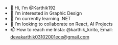 - 👋 Hi, I’m @Karthik192
- 👀 I’m interested in Graphic Design
- 🌱 I’m currently learning .NET
- 💞️ I’m looking to collaborate on React, AI Projects
- 📫 How to reach me Insta: @karthik_kirito, Email: devakarthik03102001ece@gmail.com

<!---
Karthik192/Karthik192 is a ✨ special ✨ repository because its `README.md` (this file) appears on your GitHub profile.
You can click the Preview link to take a look at your changes.
--->
